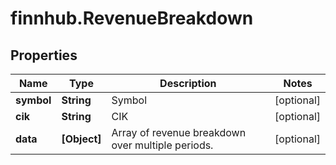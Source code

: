 # finnhub.RevenueBreakdown

## Properties

Name | Type | Description | Notes
------------ | ------------- | ------------- | -------------
**symbol** | **String** | Symbol | [optional] 
**cik** | **String** | CIK | [optional] 
**data** | **[Object]** | Array of revenue breakdown over multiple periods. | [optional] 


